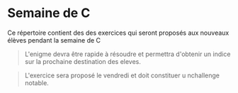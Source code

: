 # Semaine de C

Ce répertoire contient des des exercices qui seront proposés aux nouveaux élèves pendant la semaine de C

> L'enigme devra être rapide à résoudre et permettra d'obtenir un indice sur la prochaine destination des eleves.

> L'exercice sera proposé le vendredi et doit constituer u nchallenge notable.